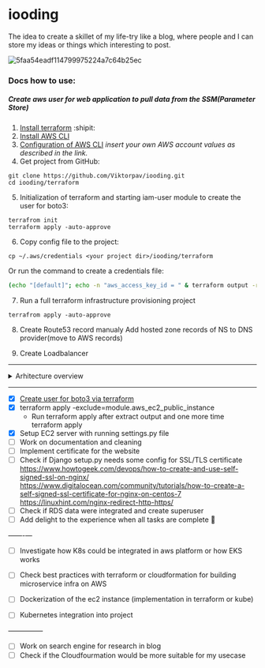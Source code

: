 # iooding

The idea to create a skillet of my life-try like a blog, where people and I can store my ideas or things which interesting to post.

![5faa54eadf114799975224a7c64b25ec](https://user-images.githubusercontent.com/32811955/180644693-d3732ff6-92e0-4653-bd58-8eb8f97c2088.png)

### Docs how to use:

##### Create aws user for web application to pull data from the SSM(Parameter Store)
1. [Install terraform](https://learn.hashicorp.com/tutorials/terraform/install-cli) :shipit:
2. [Install AWS CLI](https://docs.aws.amazon.com/cli/latest/userguide/getting-started-install.html)
3. [Configuration of AWS CLI](https://docs.aws.amazon.com/cli/latest/userguide/getting-started-quickstart.html) *insert your own AWS account values as described in the link.*
4. Get project from GitHub:
```
git clone https://github.com/Viktorpav/iooding.git
cd iooding/terraform
```
5. Initialization of terraform and starting iam-user module to create the user for boto3:
```
terrafrom init
terraform apply -auto-approve
```
6. Copy config file to the project:
```
cp ~/.aws/credentials <your project dir>/iooding/terraform
```
Or run the command to create a credentials file:
```bash
(echo "[default]"; echo -n "aws_access_key_id = " & terraform output -raw access_key ; echo ""; echo -n "aws_secret_access_key = " ; terraform output -raw secret_key) > ./credentials
```
7. Run a full terraform infrastructure provisioning project
```
terrafrom apply -auto-approve
```
8. Create Route53 record manualy
Add hosted zone records of NS to DNS provider(move to AWS records)

9. Create Loadbalancer
----

<details><summary>Arhitecture overview</summary>
<p>

#### Structure of the project
For example, Mermaid can render flow charts, sequence diagrams, pie charts and more. For more information, see the Mermaid documentation (https://mermaid-js.github.io/mermaid/#/).
```mermaid
graph TD;
    Bastion-->EC2;
    EC2-->RDS;
    A-->C;
    B-->D;
    C-->D;
```

</p>
</details>

----

- [x] [Create user for boto3 via terraform](https://github.com/Viktorpav/iooding/commit/b05e3b96ba98f6d4403d18835934efbad1e8e520)
- [x] terraform apply -exclude=module.aws_ec2_public_instance
    - Run terraform apply after extract output and one more time terraform apply
- [x] Setup EC2 server with running settings.py file 
- [ ] Work on documentation and cleaning
- [ ] Implement certificate for the website
- [ ] Check if Django setup.py needs some config for SSL/TLS certificate
    https://www.howtogeek.com/devops/how-to-create-and-use-self-signed-ssl-on-nginx/
    https://www.digitalocean.com/community/tutorials/how-to-create-a-self-signed-ssl-certificate-for-nginx-on-centos-7
    https://linuxhint.com/nginx-redirect-http-https/
- [ ] Check if RDS data were integrated and create superuser 
- [ ] Add delight to the experience when all tasks are complete :tada:

——-—
- [ ] Investigate how K8s could be integrated in aws platform or how EKS works
- [ ] Check best practices with terraform or cloudformation for building microservice infra on AWS

- [ ] Dockerization of the ec2 instance (implementation in terraform or kube)
- [ ] Kubernetes integration into project

—————
- [ ] Work on search engine for research in blog
- [ ] Check if the Cloudfourmation would be more suitable for my usecase